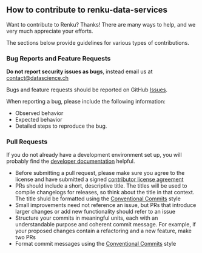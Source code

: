 ## How to contribute to renku-data-services

Want to contribute to Renku? Thanks! There are many ways to help, and we very much
appreciate your efforts.

The sections below provide guidelines for various types of contributions.

### Bug Reports and Feature Requests

**Do not report security issues as bugs**, instead email us at contact@datascience.ch

Bugs and feature requests should be reported on GitHub [Issues](https://github.com/SwissDataScienceCenter/renku-data-services/issues).

When reporting a bug, please include the following information:

- Observed behavior
- Expected behavior
- Detailed steps to reproduce the bug.

### Pull Requests

If you do not already have a development environment set up, you will probably find the [developer documentation](DEVELOPING.md) helpful.

* Before submitting a pull request, please make sure you agree to the license and have submitted a signed [contributor license agreement](https://github.com/SwissDataScienceCenter/renku/wiki/Legal)
* PRs should include a short, descriptive title. The titles will be used to compile changelogs for releases, so think about the title in that context. The title shuld be formatted using the [Conventional Commits](https://www.conventionalcommits.org/) style 
* Small improvements need not reference an issue, but PRs that introduce larger changes or add new functionality should refer to an issue
* Structure your commits in meaningful units, each with an understandable purpose and coherent commit message. For example, if your proposed changes contain a refactoring and a new feature, make two PRs
* Format commit messages using the [Conventional Commits](https://www.conventionalcommits.org/) style

